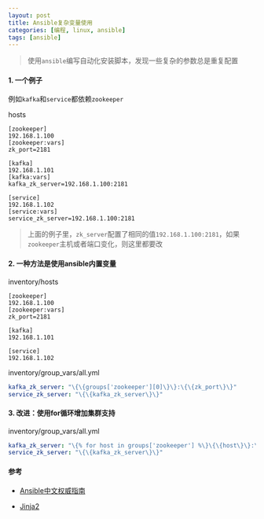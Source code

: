 ```yaml
---
layout: post
title: Ansible复杂变量使用
categories: [编程, linux, ansible]
tags: [ansible]
---
```



> 使用`ansible`编写自动化安装脚本，发现一些复杂的参数总是重复配置

#### 1. 一个例子



例如`kafka`和`service`都依赖`zookeeper`

hosts
```
[zookeeper]
192.168.1.100
[zookeeper:vars]
zk_port=2181

[kafka]
192.168.1.101
[kafka:vars]
kafka_zk_server=192.168.1.100:2181

[service]
192.168.1.102
[service:vars]
service_zk_server=192.168.1.100:2181
```

> 上面的例子里，`zk_server`配置了相同的值`192.168.1.100:2181`，如果`zookeeper`主机或者端口变化，则这里都要改

#### 2. 一种方法是使用ansible内置变量

inventory/hosts
```
[zookeeper]
192.168.1.100
[zookeeper:vars]
zk_port=2181

[kafka]
192.168.1.101

[service]
192.168.1.102
```

inventory/group_vars/all.yml

```yaml
kafka_zk_server: "\{\{groups['zookeeper'][0]\}\}:\{\{zk_port\}\}"
service_zk_server: "\{\{kafka_zk_server\}\}"
```

#### 3. 改进：使用for循环增加集群支持

inventory/group_vars/all.yml

```yaml
kafka_zk_server: "\{% for host in groups['zookeeper'] %\}\{\{host\}\}:\{\{zk_port\}\}\{% if not loop.last %\},\{% endif %\}\{% endfor %\}"
service_zk_server: "\{\{kafka_zk_server\}\}"
```

#### 参考

* [Ansible中文权威指南](http://www.ansible.com.cn/index.html)

* [Jinja2](http://jinja.pocoo.org/docs/2.10/)